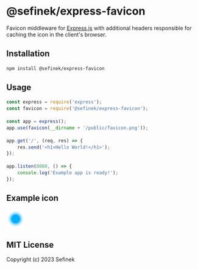 # @sefinek/express-favicon
Favicon middleware for [Express.js](https://github.com/expressjs/express) with additional headers responsible for caching the icon in the client's browser.

## Installation
```bash
npm install @sefinek/express-favicon
```

## Usage
```js
const express = require('express');
const favicon = require('@sefinek/express-favicon');

const app = express();
app.use(favicon(__dirname + '/public/favicon.png'));

app.get('/', (req, res) => {
    res.send('<h1>Hello World!</h1>');
});

app.listen(8080, () => {
    console.log('Example app is ready!');
});
```

## Example icon
![Favicon 48x48](test/favicon.png)

## MIT License
Copyright (c) 2023 Sefinek